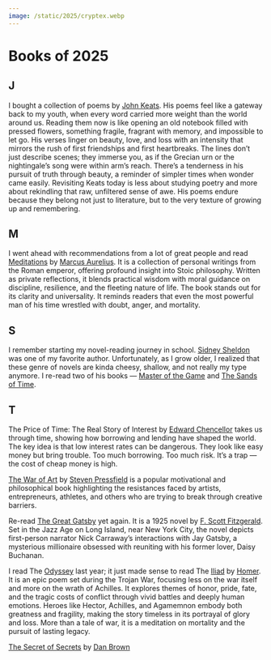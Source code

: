 ```yaml
---
image: /static/2025/cryptex.webp
---
```


# Books of 2025

## J

I bought a collection of poems by [John Keats](https://en.wikipedia.org/wiki/John_Keats). His poems feel like a gateway back to my youth, when every word carried more weight than the world around us. Reading them now is like opening an old notebook filled with pressed flowers, something fragile, fragrant with memory, and impossible to let go. His verses linger on beauty, love, and loss with an intensity that mirrors the rush of first friendships and first heartbreaks. The lines don’t just describe scenes; they immerse you, as if the Grecian urn or the nightingale’s song were within arm’s reach. There’s a tenderness in his pursuit of truth through beauty, a reminder of simpler times when wonder came easily. Revisiting Keats today is less about studying poetry and more about rekindling that raw, unfiltered sense of awe. His poems endure because they belong not just to literature, but to the very texture of growing up and remembering.
## M

I went ahead with recommendations from a lot of great people and read [Meditations](https://en.wikipedia.org/wiki/Meditations) by [Marcus Aurelius](https://en.wikipedia.org/wiki/Marcus_Aurelius). It is a collection of personal writings from the Roman emperor, offering profound insight into Stoic philosophy. Written as private reflections, it blends practical wisdom with moral guidance on discipline, resilience, and the fleeting nature of life. The book stands out for its clarity and universality. It reminds readers that even the most powerful man of his time wrestled with doubt, anger, and mortality.

## S

I remember starting my novel-reading journey in school. [Sidney Sheldon](https://en.wikipedia.org/wiki/Sidney_Sheldon) was one of my favorite author. Unfortunately, as I grow older, I realized that these genre of novels are kinda cheesy, shallow, and not really my type anymore. I re-read two of his books — [Master of the Game](https://en.wikipedia.org/wiki/Master_of_the_Game_(novel)) and [The Sands of Time](https://en.wikipedia.org/wiki/The_Sands_of_Time_(Sheldon_novel)).

## T

The Price of Time: The Real Story of Interest by [Edward Chencellor](https://en.wikipedia.org/wiki/Edward_Chancellor) takes us through time, showing how borrowing and lending have shaped the world. The key idea is that low interest rates can be dangerous. They look like easy money but bring trouble. Too much borrowing. Too much risk. It’s a trap — the cost of cheap money is high.

[The War of Art](https://en.wikipedia.org/wiki/The_War_of_Art_(book)) by [Steven Pressfield](https://en.wikipedia.org/wiki/Steven_Pressfield) is a popular motivational and philosophical book highlighting the resistances faced by artists, entrepreneurs, athletes, and others who are trying to break through creative barriers.

Re-read [The Great Gatsby](/2025/the-great-gatsby/) yet again. It is a 1925 novel by [F. Scott Fitzgerald](https://en.wikipedia.org/wiki/F._Scott_Fitzgerald). Set in the Jazz Age on Long Island, near New York City, the novel depicts first-person narrator Nick Carraway’s interactions with Jay Gatsby, a mysterious millionaire obsessed with reuniting with his former lover, Daisy Buchanan.

I read The [Odyssey](https://en.wikipedia.org/wiki/Odyssey) last year; it just made sense to read The [Iliad](https://en.wikipedia.org/wiki/Iliad) by [Homer](https://en.wikipedia.org/wiki/Homer). It is an epic poem set during the Trojan War, focusing less on the war itself and more on the wrath of Achilles. It explores themes of honor, pride, fate, and the tragic costs of conflict through vivid battles and deeply human emotions. Heroes like Hector, Achilles, and Agamemnon embody both greatness and fragility, making the story timeless in its portrayal of glory and loss. More than a tale of war, it is a meditation on mortality and the pursuit of lasting legacy.

[The Secret of Secrets](/2025/the-secret-of-secrets-by-dan-brown/) by [Dan Brown](https://en.wikipedia.org/wiki/Dan_Brown)